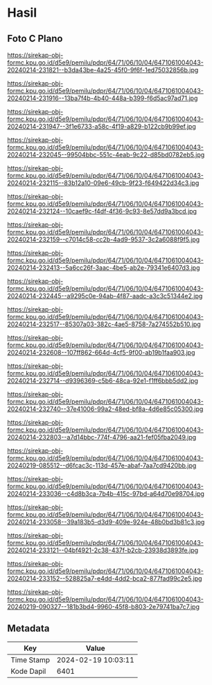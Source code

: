 # Hasil

## Foto C Plano

https://sirekap-obj-formc.kpu.go.id/d5e9/pemilu/pdpr/64/71/06/10/04/6471061004043-20240214-231821--b3da43be-4a25-45f0-9f6f-1ed75032856b.jpg

https://sirekap-obj-formc.kpu.go.id/d5e9/pemilu/pdpr/64/71/06/10/04/6471061004043-20240214-231916--13ba7f4b-4b40-448a-b399-f6d5ac97ad71.jpg

https://sirekap-obj-formc.kpu.go.id/d5e9/pemilu/pdpr/64/71/06/10/04/6471061004043-20240214-231947--3f1e6733-a58c-4f19-a829-b122cb9b99ef.jpg

https://sirekap-obj-formc.kpu.go.id/d5e9/pemilu/pdpr/64/71/06/10/04/6471061004043-20240214-232045--99504bbc-551c-4eab-9c22-d85bd0782eb5.jpg

https://sirekap-obj-formc.kpu.go.id/d5e9/pemilu/pdpr/64/71/06/10/04/6471061004043-20240214-232115--83b12a10-09e6-49cb-9f23-f649422d34c3.jpg

https://sirekap-obj-formc.kpu.go.id/d5e9/pemilu/pdpr/64/71/06/10/04/6471061004043-20240214-232124--10caef9c-f4df-4f36-9c93-8e57dd9a3bcd.jpg

https://sirekap-obj-formc.kpu.go.id/d5e9/pemilu/pdpr/64/71/06/10/04/6471061004043-20240214-232159--c7014c58-cc2b-4ad9-9537-3c2a6088f9f5.jpg

https://sirekap-obj-formc.kpu.go.id/d5e9/pemilu/pdpr/64/71/06/10/04/6471061004043-20240214-232413--5a6cc26f-3aac-4be5-ab2e-79341e6407d3.jpg

https://sirekap-obj-formc.kpu.go.id/d5e9/pemilu/pdpr/64/71/06/10/04/6471061004043-20240214-232445--a9295c0e-94ab-4f87-aadc-a3c3c51344e2.jpg

https://sirekap-obj-formc.kpu.go.id/d5e9/pemilu/pdpr/64/71/06/10/04/6471061004043-20240214-232517--85307a03-382c-4ae5-8758-7a274552b510.jpg

https://sirekap-obj-formc.kpu.go.id/d5e9/pemilu/pdpr/64/71/06/10/04/6471061004043-20240214-232608--107ff862-664d-4cf5-9f00-ab19b1faa903.jpg

https://sirekap-obj-formc.kpu.go.id/d5e9/pemilu/pdpr/64/71/06/10/04/6471061004043-20240214-232714--d9396369-c5b6-48ca-92e1-f1ff6bbb5dd2.jpg

https://sirekap-obj-formc.kpu.go.id/d5e9/pemilu/pdpr/64/71/06/10/04/6471061004043-20240214-232740--37e41006-99a2-48ed-bf8a-4d6e85c05300.jpg

https://sirekap-obj-formc.kpu.go.id/d5e9/pemilu/pdpr/64/71/06/10/04/6471061004043-20240214-232803--a7d14bbc-774f-4796-aa21-fef05fba2049.jpg

https://sirekap-obj-formc.kpu.go.id/d5e9/pemilu/pdpr/64/71/06/10/04/6471061004043-20240219-085512--d6fcac3c-113d-457e-abaf-7aa7cd9420bb.jpg

https://sirekap-obj-formc.kpu.go.id/d5e9/pemilu/pdpr/64/71/06/10/04/6471061004043-20240214-233036--c4d8b3ca-7b4b-415c-97bd-a64d70e98704.jpg

https://sirekap-obj-formc.kpu.go.id/d5e9/pemilu/pdpr/64/71/06/10/04/6471061004043-20240214-233058--39a183b5-d3d9-409e-924e-48b0bd3b81c3.jpg

https://sirekap-obj-formc.kpu.go.id/d5e9/pemilu/pdpr/64/71/06/10/04/6471061004043-20240214-233121--04bf4921-2c38-437f-b2cb-23938d3893fe.jpg

https://sirekap-obj-formc.kpu.go.id/d5e9/pemilu/pdpr/64/71/06/10/04/6471061004043-20240214-233152--528825a7-e4dd-4dd2-bca2-877fad99c2e5.jpg

https://sirekap-obj-formc.kpu.go.id/d5e9/pemilu/pdpr/64/71/06/10/04/6471061004043-20240219-090327--181b3bd4-9960-45f8-b803-2e79741ba7c7.jpg


## Metadata

| Key        | Value               |
| ---------- | ------------------- |
| Time Stamp | 2024-02-19 10:03:11 |
| Kode Dapil | 6401                |



